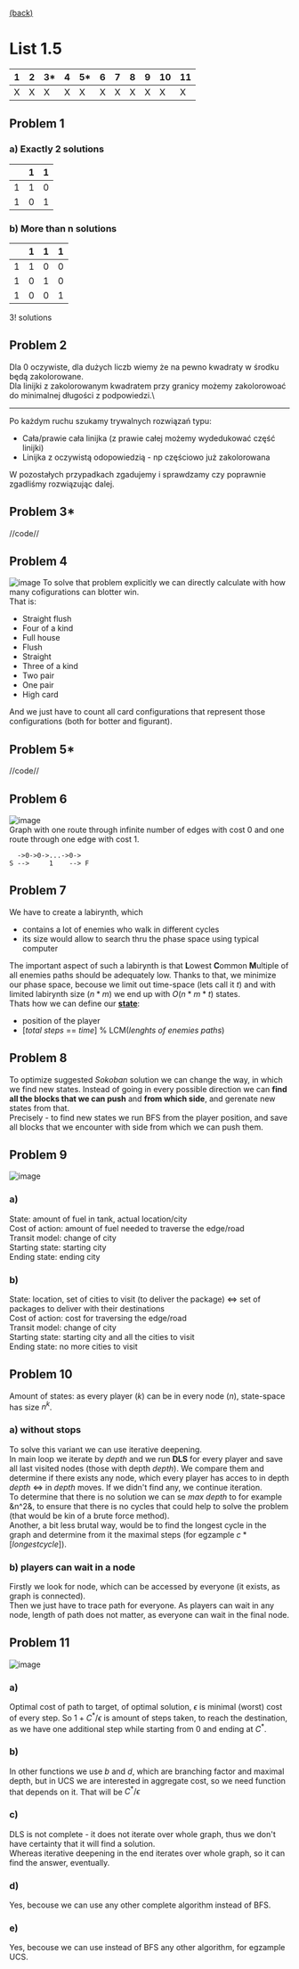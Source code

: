 [(back)](../)
# List 1.5
| 1 | 2 | 3*| 4 | 5*| 6 | 7 | 8 | 9 | 10 | 11 |
|---|---|---|---|---|---|---|---|---|----|----|
| X | X | X | X | X | X | X | X | X | X  | X  |

## Problem 1
### a) Exactly 2 solutions
|   | 1 | 1 |
|---|---|---|
| 1 | 1 | 0 |
| 1 | 0 | 1 |

### b) More than n solutions
|   | 1 | 1 | 1 |
|---|---|---|---|
| 1 | 1 | 0 | 0 |
| 1 | 0 | 1 | 0 |
| 1 | 0 | 0 | 1 |
3! solutions

## Problem 2
Dla 0 oczywiste, dla dużych liczb wiemy że na pewno kwadraty w środku będą zakolorowane.\
Dla linijki z zakolorowanym kwadratem przy granicy możemy zakolorowoać do minimalnej długości z podpowiedzi.\
_______
Po każdym ruchu szukamy trywalnych rozwiązań typu:
* Cała/prawie cała linijka (z prawie całej możemy wydedukować część linijki)
* Linijka z oczywistą odopowiedzią - np częściowo już zakolorowana

W pozostałych przypadkach zgadujemy i sprawdzamy czy poprawnie zgadliśmy rozwiązując dalej.

## Problem 3*
//code//

## Problem 4
![image](poker.png)
To solve that problem explicitly we can directly calculate with how many cofigurations can blotter win.\
That is:
* Straight flush
* Four of a kind
* Full house
* Flush
* Straight
* Three of a kind
* Two pair
* One pair
* High card

And we just have to count all card configurations that represent those configurations (both for botter and figurant).

## Problem 5*
//code//

## Problem 6
![image](table.png)\
Graph with one route through infinite number of edges with cost 0 and one route through one edge with cost 1.

```
  ->0->0->...->0-> 
S -->     1    --> F
```
## Problem 7
We have to create a labirynth, which
* contains a lot of enemies who walk in different cycles
* its size would allow to search thru the phase space using typical computer

The important aspect of such a labirynth is that **L**owest **C**ommon **M**ultiple of all enemies paths should be adequately low. Thanks to that, we minimize our phase space, becouse we limit out time-space (lets call it $t$) and with limited labirynth size ($n*m$) we end up with $O(n*m*t)$ states.\
Thats how we can define our **<ins>state</ins>**:
* position of the player
* [_total steps_ == _time_] % LCM(_lenghts of enemies paths_)

## Problem 8
To optimize suggested _Sokoban_ solution we can change the way, in which we find new states. Instead of going in every possible direction we can **find all the blocks that we can push** and **from which side**, and gerenate new states from that.\
Precisely - to find new states we run BFS from the player position, and save all blocks that we encounter with side from which we can push them.

## Problem 9
![image](definition.png)
### a)
State: amount of fuel in tank, actual location/city\
Cost of action: amount of fuel needed to traverse the edge/road\
Transit model: change of city\
Starting state: starting city\
Ending state: ending city

### b)
State: location, set of cities to visit (to deliver the package) <=> set of packages to deliver with their destinations \
Cost of action: cost for traversing the edge/road\
Transit model: change of city\
Starting state: starting city and all the cities to visit\
Ending state: no more cities to visit

## Problem 10
Amount of states: as every player (_k_) can be in every node (_n_), state-space has size $n^k$.

### a) without stops
To solve this variant we can use iterative deepening.\
In main loop we iterate by _depth_ and we run **DLS** for every player and save all last visited nodes (those with depth _depth_). We compare them and determine if there exists any node, which every player has acces to in depth _depth_ <=> in _depth_ moves. If we didn't find any, we continue iteration.\
To determine that there is no solution we can se _max depth_ to for example &n^2&, to ensure that there is no cycles that could help to solve the problem (that would be kin of a brute force method).\
Another, a bit less brutal way, would be to find the longest cycle in the graph and determine from it the maximal steps (for egzample $c*[longest cycle]$).

### b) players can wait in a node
Firstly we look for node, which can be accessed by everyone (it exists, as graph is connected).\
Then we just have to trace path for everyone. As players can wait in any node, length of path does not matter, as everyone can wait in the final node.

## Problem 11
![image](table.png)
### a)
Optimal cost of path to target, of optimal solution, $\epsilon$ is minimal (worst) cost of every step. So $1 + C^* / \epsilon$ is amount of steps taken, to reach the destination, as we have one additional step while starting from $0$ and ending at $C^*$.

### b)
In other functions we use _b_ and _d_, which are branching factor and maximal depth, but in UCS we are interested in aggregate cost, so we need function that depends on it. That will be $C^* / \epsilon$

### c)
DLS is not complete - it does not iterate over whole graph, thus we don't have certainty that it will find a solution.\
Whereas iterative deepening in the end iterates over whole graph, so it can find the answer, eventually.

### d)
Yes, becouse we can use any other complete algorithm instead of BFS.

### e)
Yes, becouse we can use instead of BFS any other algorithm, for egzample UCS.

